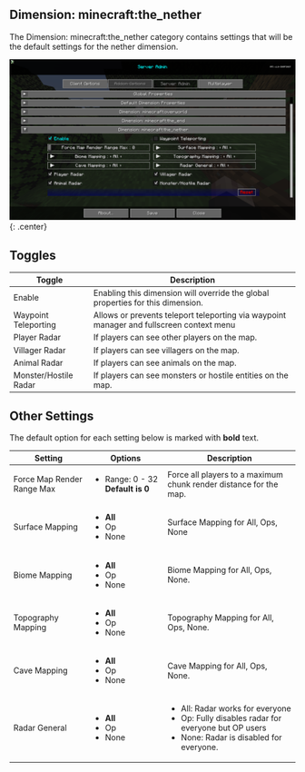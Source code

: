 ## **Dimension: minecraft:the_nether**

The Dimension: minecraft:the_nether category contains settings that will be the default settings for the nether
dimension.

![Dimension-Minecraft-Nether](../../img/settings/server/dimension-minecraft-nether.png){: .center}

## **Toggles**

| Toggle                | Description                                                                              |
|-----------------------|------------------------------------------------------------------------------------------|
| Enable                | Enabling this dimension will override the global properties for this dimension.          |
| Waypoint Teleporting  | Allows or prevents teleport teleporting via waypoint manager and fullscreen context menu |
| Player Radar          | If players can see other players on the map.                                             |
| Villager Radar        | If players can see villagers on the map.                                                 |
| Animal Radar          | If players can see animals on the map.                                                   |
| Monster/Hostile Radar | If players can see monsters or hostile entities on the map.                              |

## **Other Settings**

The default option for each setting below is marked with **bold** text.

| Setting                    | Options                                           | Description                                                                                                                                              |
|----------------------------|---------------------------------------------------|----------------------------------------------------------------------------------------------------------------------------------------------------------|
| Force Map Render Range Max | <ul><li>Range: 0 - 32 **Default is 0**</li></ul>  | Force all players to a maximum chunk render distance for the map.                                                                                        |
| Surface Mapping            | <ul><li>**All**</li><li>Op</li><li>None</li></ul> | Surface Mapping for All, Ops, None                                                                                                                       |
| Biome Mapping              | <ul><li>**All**</li><li>Op</li><li>None</li></ul> | Biome Mapping for All, Ops, None.                                                                                                                        |
| Topography Mapping         | <ul><li>**All**</li><li>Op</li><li>None</li></ul> | Topography Mapping for All, Ops, None.                                                                                                                   |
| Cave Mapping               | <ul><li>**All**</li><li>Op</li><li>None</li></ul> | Cave Mapping for All, Ops, None.                                                                                                                         |
| Radar General              | <ul><li>**All**</li><li>Op</li><li>None</li></ul> | <ul><li>All: Radar works for everyone</li><li>Op: Fully disables radar for everyone but OP users</li><li>None: Radar is disabled for everyone.</li></ul> |
